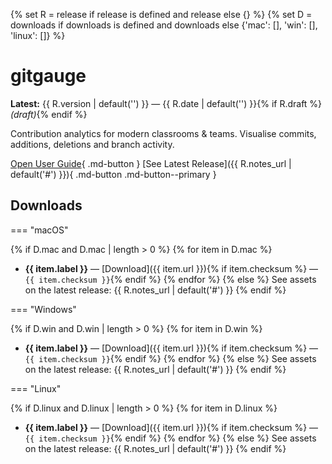 {% set R = release if release is defined and release else {} %}
{% set D = downloads if downloads is defined and downloads else {'mac': [], 'win': [], 'linux': []} %}

# gitgauge

**Latest:** {{ R.version | default('') }} — {{ R.date | default('') }}{% if R.draft %} _(draft)_{% endif %}

Contribution analytics for modern classrooms & teams. Visualise commits, additions, deletions and branch activity.

[Open User Guide](guide/getting-started.md){ .md-button }
[See Latest Release]({{ R.notes_url | default('#') }}){ .md-button .md-button--primary }


## Downloads

=== "macOS"

{% if D.mac and D.mac | length > 0 %}
{% for item in D.mac %}
- **{{ item.label }}** — [Download]({{ item.url }}){% if item.checksum %} — `{{ item.checksum }}`{% endif %}
{% endfor %}
{% else %}
See assets on the latest release: {{ R.notes_url | default('#') }}
{% endif %}

=== "Windows"

{% if D.win and D.win | length > 0 %}
{% for item in D.win %}
- **{{ item.label }}** — [Download]({{ item.url }}){% if item.checksum %} — `{{ item.checksum }}`{% endif %}
{% endfor %}
{% else %}
See assets on the latest release: {{ R.notes_url | default('#') }}
{% endif %}

=== "Linux"

{% if D.linux and D.linux | length > 0 %}
{% for item in D.linux %}
- **{{ item.label }}** — [Download]({{ item.url }}){% if item.checksum %} — `{{ item.checksum }}`{% endif %}
{% endfor %}
{% else %}
See assets on the latest release: {{ R.notes_url | default('#') }}
{% endif %}

